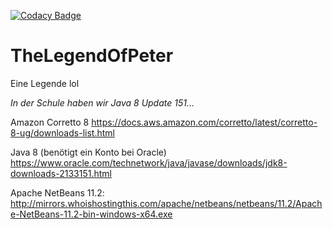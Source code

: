 [![Codacy Badge](https://api.codacy.com/project/badge/Grade/eeb7df87df704f16b78e9de3795c3ef3)](https://www.codacy.com/manual/max.gilsoul/TheLegendOfPeter?utm_source=github.com&amp;utm_medium=referral&amp;utm_content=maxjava44/TheLegendOfPeter&amp;utm_campaign=Badge_Grade)
# TheLegendOfPeter
Eine Legende lol


*In der Schule haben wir Java 8 Update 151...*

Amazon Corretto 8 
https://docs.aws.amazon.com/corretto/latest/corretto-8-ug/downloads-list.html

Java 8 (benötigt ein Konto bei Oracle)
https://www.oracle.com/technetwork/java/javase/downloads/jdk8-downloads-2133151.html




Apache NetBeans 11.2:
http://mirrors.whoishostingthis.com/apache/netbeans/netbeans/11.2/Apache-NetBeans-11.2-bin-windows-x64.exe

